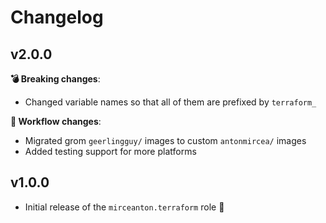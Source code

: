 # Changelog

## v2.0.0

**💣 Breaking changes**:

* Changed variable names so that all of them are prefixed by `terraform_`

**🔧 Workflow changes**:

* Migrated grom `geerlingguy/` images to custom `antonmircea/` images
* Added testing support for more platforms

## v1.0.0

* Initial release of the `mirceanton.terraform` role 🚀

